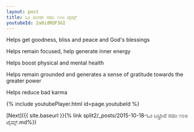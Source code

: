 ```yaml
---
layout: post
title: ಓಂ ಮನವೇ ನಮಃ ೧೦೮ ಟೈಮ್ಸ್
youtubeId: 2a9idRQF3GI
---
```

 
 
Helps get goodness, bliss and peace and God's blessings
 
Helps remain focused, help generate inner energy 
 
Helps boost physical and mental health 
 
Helps remain grounded and generates a sense of gratitude towards the greater power 
 
Helps reduce bad karma
 
 
 
 


{% include youtubePlayer.html id=page.youtubeId %}
 
[Next]({{ site.baseurl }}{% link  split2/_posts/2015-10-18-ಓಂ ಬಭ್ರಾವೆ ನಮಃ ೧೦೮ ಟೈಮ್ಸ್.md%})
 
